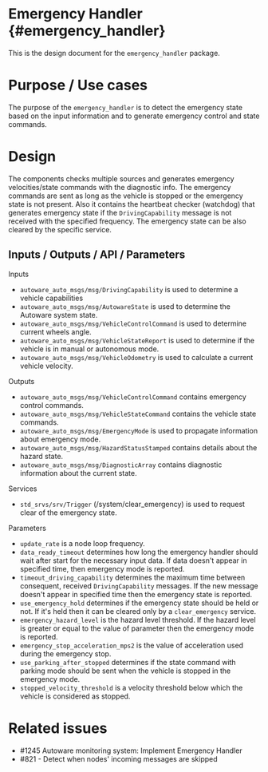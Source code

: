 Emergency Handler {#emergency_handler}
===========

This is the design document for the `emergency_handler` package.

# Purpose / Use cases

The purpose of the `emergency_handler` is to detect the emergency state based on the input
information and to generate emergency control and state commands.

# Design

The components checks multiple sources and generates emergency
velocities/state commands with the diagnostic info.
The emergency commands are sent as long as the vehicle is stopped
or the emergency state is not present.
Also it contains the heartbeat checker (watchdog) that generates emergency state
if the `DrivingCapability` message is not received with the specified frequency.
The emergency state can be also cleared by the specific service.

## Inputs / Outputs / API / Parameters

Inputs

* `autoware_auto_msgs/msg/DrivingCapability` is used to determine a vehicle capabilities
* `autoware_auto_msgs/msg/AutowareState` is used to determine the Autoware system state.
* `autoware_auto_msgs/msg/VehicleControlCommand` is used to determine current wheels angle.
* `autoware_auto_msgs/msg/VehicleStateReport` is used to determine if the vehicle
  is in manual or autonomous mode.
* `autoware_auto_msgs/msg/VehicleOdometry` is used to calculate a current vehicle velocity.

Outputs

* `autoware_auto_msgs/msg/VehicleControlCommand` contains emergency control commands.
* `autoware_auto_msgs/msg/VehicleStateCommand` contains the vehicle state commands.
* `autoware_auto_msgs/msg/EmergencyMode` is used to propagate information about emergency mode.
* `autoware_auto_msgs/msg/HazardStatusStamped` contains details about the hazard state.
* `autoware_auto_msgs/msg/DiagnosticArray` contains diagnostic information about the current state.

Services

* `std_srvs/srv/Trigger` (/system/clear_emergency) is used to request clear of
  the emergency state.

Parameters

* `update_rate` is a node loop frequency.
* `data_ready_timeout` determines how long the emergency handler should wait after start
  for the necessary input data. If data doesn't appear in specified time, then emergency mode is reported.
* `timeout_driving_capability` determines the maximum time between consequent, received `DrivingCapability`
  messages. If the new message doesn't appear in specified time then the emergency state is reported.
* `use_emergency_hold` determines if the emergency state should be held or not.
  If it's held then it can be cleared only by a `clear_emergency` service.
* `emergency_hazard_level` is the hazard level threshold. If the hazard level is greater or equal
  to the value of parameter then the emergency mode is reported.
* `emergency_stop_acceleration_mps2` is the value of acceleration used during the emergency stop.
* `use_parking_after_stopped` determines if the state command with parking mode should be sent
  when the vehicle is stopped in the emergency mode.
* `stopped_velocity_threshold` is a velocity threshold below which the vehicle is considered as stopped.

# Related issues

- #1245 Autoware monitoring system: Implement Emergency Handler
- #821 - Detect when nodes' incoming messages are skipped